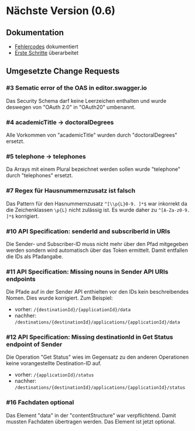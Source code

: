 # Nächste Version (0.6)

## Dokumentation
- [Fehlercodes](../5_Status-_und_Fehlercodes.md) dokumentiert
- [Erste Schritte](../1_Getting_Started.md) überarbeitet

## Umgesetzte Change Requests
### #3 Sematic error of the OAS in editor.swagger.io
Das Security Schema darf keine Leerzeichen enthalten und wurde deswegen von "OAuth 2.0" in "OAuth20" umbenannt.

### #4 academicTitle -> doctoralDegrees
Alle Vorkommen von "academicTitle" wurden durch "doctoralDegrees" ersetzt.

### #5 telephone -> telephones
Da Arrays mit einem Plural bezeichnet werden sollen wurde "telephone" durch "telephones" ersetzt.

### #7 Regex für Hausnummernzusatz ist falsch
Das Pattern für den Hasnummernzusatz `^[\\p{L}0-9. ]*$` war inkorrekt da die Zeichenklassen `\p{L}` nicht zulässig ist. Es wurde daher zu `^[A-Za-z0-9. ]*$` korrigiert.

### #10 API Specification: senderId and subscriberId in URIs
Die Sender- und Subscriber-ID muss nicht mehr über den Pfad mitgegeben werden sondern wird automatisch über das Token ermittelt. Damit entfallen die IDs als Pfadangabe.

### #11 API Specification: Missing nouns in Sender API URIs endpoints
Die Pfade auf in der Sender API enthielten vor den IDs kein beschreibendes Nomen. Dies wurde korrigiert. Zum Beispiel:
- vorher: `/{destinationId}/{applicationId}/data`
- nachher: `/destinations/{destinationId}/applications/{applicationId}/data`

### #12 API Specification: Missing destinationId in Get Status endpoint of Sender 
Die Operation "Get Status" wies im Gegensatz zu den anderen Operationen keine vorangestellte Destination-ID auf.
- vorher: `/{applicationId}/status`
- nachher: `/destinations/{destinationId}/applications/{applicationId}/status`

### #16 Fachdaten optional
Das Element "data" in der "contentStructure" war verpflichtend. Damit mussten Fachdaten übertragen werden. Das Element ist jetzt optional.
